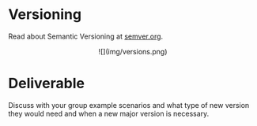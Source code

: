 # Versioning

Read about Semantic Versioning at [semver.org](http://semver.org/).

<center>
  ![](img/versions.png)  
</center>

# Deliverable

Discuss with your group example scenarios and what type of new version they would need and when a new major version is necessary.
